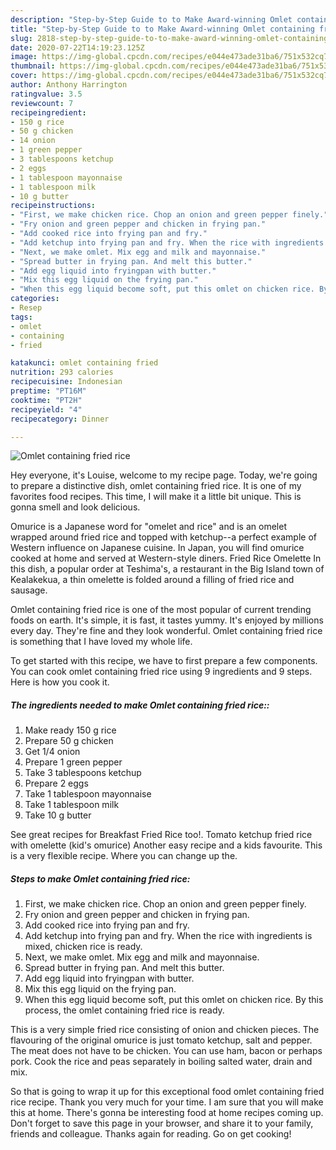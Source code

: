 ```yaml
---
description: "Step-by-Step Guide to to Make Award-winning Omlet containing fried rice"
title: "Step-by-Step Guide to to Make Award-winning Omlet containing fried rice"
slug: 2818-step-by-step-guide-to-to-make-award-winning-omlet-containing-fried-rice
date: 2020-07-22T14:19:23.125Z
image: https://img-global.cpcdn.com/recipes/e044e473ade31ba6/751x532cq70/omlet-containing-fried-rice-recipe-main-photo.jpg
thumbnail: https://img-global.cpcdn.com/recipes/e044e473ade31ba6/751x532cq70/omlet-containing-fried-rice-recipe-main-photo.jpg
cover: https://img-global.cpcdn.com/recipes/e044e473ade31ba6/751x532cq70/omlet-containing-fried-rice-recipe-main-photo.jpg
author: Anthony Harrington
ratingvalue: 3.5
reviewcount: 7
recipeingredient:
- 150 g rice
- 50 g chicken
- 14 onion
- 1 green pepper
- 3 tablespoons ketchup
- 2 eggs
- 1 tablespoon mayonnaise
- 1 tablespoon milk
- 10 g butter
recipeinstructions:
- "First, we make chicken rice. Chop an onion and green pepper finely."
- "Fry onion and green pepper and chicken in frying pan."
- "Add cooked rice into frying pan and fry."
- "Add ketchup into frying pan and fry. When the rice with ingredients is mixed, chicken rice is ready."
- "Next, we make omlet. Mix egg and milk and mayonnaise."
- "Spread butter in frying pan. And melt this butter."
- "Add egg liquid into fryingpan with butter."
- "Mix this egg liquid on the frying pan."
- "When this egg liquid become soft, put this omlet on chicken rice. By this process, the omlet containing fried rice is ready."
categories:
- Resep
tags:
- omlet
- containing
- fried

katakunci: omlet containing fried
nutrition: 293 calories
recipecuisine: Indonesian
preptime: "PT16M"
cooktime: "PT2H"
recipeyield: "4"
recipecategory: Dinner

---
```



![Omlet containing fried rice](https://img-global.cpcdn.com/recipes/e044e473ade31ba6/751x532cq70/omlet-containing-fried-rice-recipe-main-photo.jpg)

Hey everyone, it's Louise, welcome to my recipe page. Today, we're going to prepare a distinctive dish, omlet containing fried rice. It is one of my favorites food recipes. This time, I will make it a little bit unique. This is gonna smell and look delicious.

Omurice is a Japanese word for &#34;omelet and rice&#34; and is an omelet wrapped around fried rice and topped with ketchup--a perfect example of Western influence on Japanese cuisine. In Japan, you will find omurice cooked at home and served at Western-style diners. Fried Rice Omelette In this dish, a popular order at Teshima&#39;s, a restaurant in the Big Island town of Kealakekua, a thin omelette is folded around a filling of fried rice and sausage.

Omlet containing fried rice is one of the most popular of current trending foods on earth. It's simple, it is fast, it tastes yummy. It's enjoyed by millions every day. They're fine and they look wonderful. Omlet containing fried rice is something that I have loved my whole life.


To get started with this recipe, we have to first prepare a few components. You can cook omlet containing fried rice using 9 ingredients and 9 steps. Here is how you cook it.

##### The ingredients needed to make Omlet containing fried rice::

1. Make ready 150 g rice
1. Prepare 50 g chicken
1. Get 1/4 onion
1. Prepare 1 green pepper
1. Take 3 tablespoons ketchup
1. Prepare 2 eggs
1. Take 1 tablespoon mayonnaise
1. Take 1 tablespoon milk
1. Take 10 g butter


See great recipes for Breakfast Fried Rice too!. Tomato ketchup fried rice with omelette (kid&#39;s omurice) Another easy recipe and a kids favourite. This is a very flexible recipe. Where you can change up the. 

##### Steps to make Omlet containing fried rice:

1. First, we make chicken rice. Chop an onion and green pepper finely.
1. Fry onion and green pepper and chicken in frying pan.
1. Add cooked rice into frying pan and fry.
1. Add ketchup into frying pan and fry. When the rice with ingredients is mixed, chicken rice is ready.
1. Next, we make omlet. Mix egg and milk and mayonnaise.
1. Spread butter in frying pan. And melt this butter.
1. Add egg liquid into fryingpan with butter.
1. Mix this egg liquid on the frying pan.
1. When this egg liquid become soft, put this omlet on chicken rice. By this process, the omlet containing fried rice is ready.


This is a very simple fried rice consisting of onion and chicken pieces. The flavouring of the original omurice is just tomato ketchup, salt and pepper. The meat does not have to be chicken. You can use ham, bacon or perhaps pork. Cook the rice and peas separately in boiling salted water, drain and mix. 

So that is going to wrap it up for this exceptional food omlet containing fried rice recipe. Thank you very much for your time. I am sure that you will make this at home. There's gonna be interesting food at home recipes coming up. Don't forget to save this page in your browser, and share it to your family, friends and colleague. Thanks again for reading. Go on get cooking!
